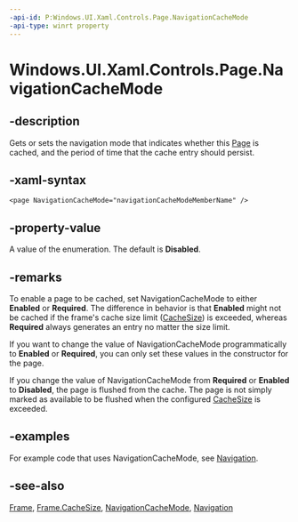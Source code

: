 ```yaml
---
-api-id: P:Windows.UI.Xaml.Controls.Page.NavigationCacheMode
-api-type: winrt property
---
```


<!-- Property syntax
public Windows.UI.Xaml.Navigation.NavigationCacheMode NavigationCacheMode { get;  set; }
-->

# Windows.UI.Xaml.Controls.Page.NavigationCacheMode

## -description
Gets or sets the navigation mode that indicates whether this [Page](page.md) is cached, and the period of time that the cache entry should persist.



## -xaml-syntax
```xaml
<page NavigationCacheMode="navigationCacheModeMemberName" />
```


## -property-value
A value of the enumeration. The default is **Disabled**.

## -remarks
To enable a page to be cached, set NavigationCacheMode to either **Enabled** or **Required**. The difference in behavior is that **Enabled** might not be cached if the frame's cache size limit ([CacheSize](frame_cachesize.md)) is exceeded, whereas **Required** always generates an entry no matter the size limit.

If you want to change the value of NavigationCacheMode programmatically to **Enabled** or **Required**, you can only set these values in the constructor for the page.

If you change the value of NavigationCacheMode from **Required** or **Enabled** to **Disabled**, the page is flushed from the cache. The page is not simply marked as available to be flushed when the configured [CacheSize](frame_cachesize.md) is exceeded.

## -examples
For example code that uses NavigationCacheMode, see [Navigation](/windows/uwp/layout/navigation-basics).

## -see-also
[Frame](frame.md), [Frame.CacheSize](frame_cachesize.md), [NavigationCacheMode](../windows.ui.xaml.navigation/navigationcachemode.md), [Navigation](/windows/uwp/layout/navigation-basics)
